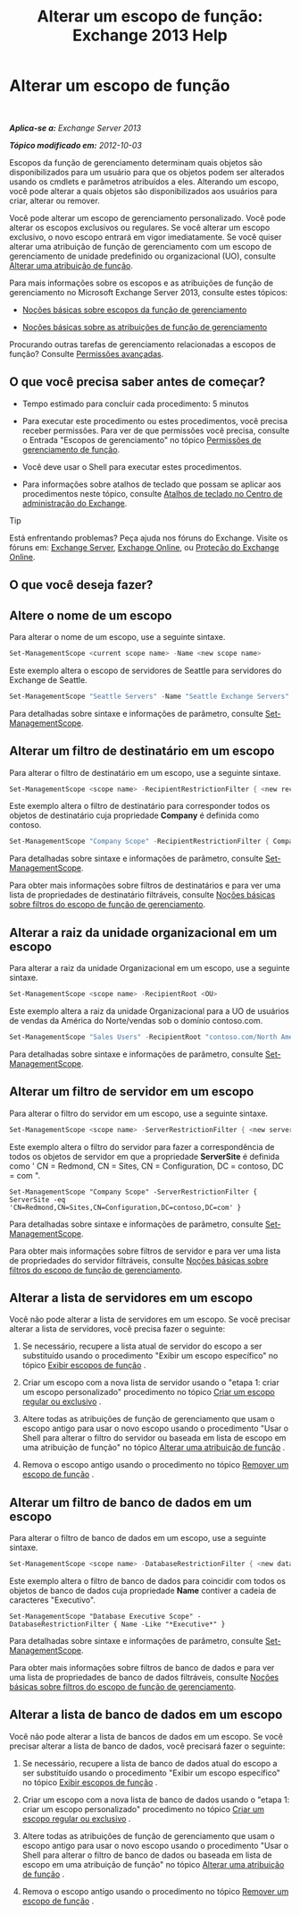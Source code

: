 ﻿---
title: 'Alterar um escopo de função: Exchange 2013 Help'
TOCTitle: Alterar um escopo de função
ms:assetid: 9180e1e0-c352-4ccd-8da6-885a2e309867
ms:mtpsurl: https://technet.microsoft.com/pt-br/library/Dd298145(v=EXCHG.150)
ms:contentKeyID: 50486183
ms.date: 05/22/2018
mtps_version: v=EXCHG.150
ms.translationtype: MT
---

# Alterar um escopo de função

 

_**Aplica-se a:** Exchange Server 2013_

_**Tópico modificado em:** 2012-10-03_

Escopos da função de gerenciamento determinam quais objetos são disponibilizados para um usuário para que os objetos podem ser alterados usando os cmdlets e parâmetros atribuídos a eles. Alterando um escopo, você pode alterar a quais objetos são disponibilizados aos usuários para criar, alterar ou remover.

Você pode alterar um escopo de gerenciamento personalizado. Você pode alterar os escopos exclusivos ou regulares. Se você alterar um escopo exclusivo, o novo escopo entrará em vigor imediatamente. Se você quiser alterar uma atribuição de função de gerenciamento com um escopo de gerenciamento de unidade predefinido ou organizacional (UO), consulte [Alterar uma atribuição de função](change-a-role-assignment-exchange-2013-help.md).

Para mais informações sobre os escopos e as atribuições de função de gerenciamento no Microsoft Exchange Server 2013, consulte estes tópicos:

  - [Noções básicas sobre escopos da função de gerenciamento](understanding-management-role-scopes-exchange-2013-help.md)

  - [Noções básicas sobre as atribuições de função de gerenciamento](understanding-management-role-assignments-exchange-2013-help.md)

Procurando outras tarefas de gerenciamento relacionadas a escopos de função? Consulte [Permissões avançadas](advanced-permissions-exchange-2013-help.md).

## O que você precisa saber antes de começar?

  - Tempo estimado para concluir cada procedimento: 5 minutos

  - Para executar este procedimento ou estes procedimentos, você precisa receber permissões. Para ver de que permissões você precisa, consulte o Entrada "Escopos de gerenciamento" no tópico [Permissões de gerenciamento de função](role-management-permissions-exchange-2013-help.md).

  - Você deve usar o Shell para executar estes procedimentos.

  - Para informações sobre atalhos de teclado que possam se aplicar aos procedimentos neste tópico, consulte [Atalhos de teclado no Centro de administração do Exchange](keyboard-shortcuts-in-the-exchange-admin-center-exchange-online-protection-help.md).


> [!TIP]
> Está enfrentando problemas? Peça ajuda nos fóruns do Exchange. Visite os fóruns em: <A href="https://go.microsoft.com/fwlink/p/?linkid=60612">Exchange Server</A>, <A href="https://go.microsoft.com/fwlink/p/?linkid=267542">Exchange Online</A>, ou <A href="https://go.microsoft.com/fwlink/p/?linkid=285351">Proteção do Exchange Online</A>.



## O que você deseja fazer?

## Altere o nome de um escopo

Para alterar o nome de um escopo, use a seguinte sintaxe.

```powershell
Set-ManagementScope <current scope name> -Name <new scope name>
```

Este exemplo altera o escopo de servidores de Seattle para servidores do Exchange de Seattle.

```powershell
Set-ManagementScope "Seattle Servers" -Name "Seattle Exchange Servers"
```

Para detalhadas sobre sintaxe e informações de parâmetro, consulte [Set-ManagementScope](https://technet.microsoft.com/pt-br/library/dd297996\(v=exchg.150\)).

## Alterar um filtro de destinatário em um escopo

Para alterar o filtro de destinatário em um escopo, use a seguinte sintaxe.

```powershell
Set-ManagementScope <scope name> -RecipientRestrictionFilter { <new recipient filter> }
```

Este exemplo altera o filtro de destinatário para corresponder todos os objetos de destinatário cuja propriedade **Company** é definida como contoso.

```powershell
Set-ManagementScope "Company Scope" -RecipientRestrictionFilter { Company -eq 'contoso' }
```

Para detalhadas sobre sintaxe e informações de parâmetro, consulte [Set-ManagementScope](https://technet.microsoft.com/pt-br/library/dd297996\(v=exchg.150\)).

Para obter mais informações sobre filtros de destinatários e para ver uma lista de propriedades de destinatário filtráveis, consulte [Noções básicas sobre filtros do escopo de função de gerenciamento](understanding-management-role-scope-filters-exchange-2013-help.md).

## Alterar a raiz da unidade organizacional em um escopo

Para alterar a raiz da unidade Organizacional em um escopo, use a seguinte sintaxe.

```powershell
Set-ManagementScope <scope name> -RecipientRoot <OU>
```

Este exemplo altera a raiz da unidade Organizacional para a UO de usuários de vendas da América do Norte/vendas sob o domínio contoso.com.

```powershell
Set-ManagementScope "Sales Users" -RecipientRoot "contoso.com/North America/Sales"
```

Para detalhadas sobre sintaxe e informações de parâmetro, consulte [Set-ManagementScope](https://technet.microsoft.com/pt-br/library/dd297996\(v=exchg.150\)).

## Alterar um filtro de servidor em um escopo

Para alterar o filtro do servidor em um escopo, use a seguinte sintaxe.

```powershell
Set-ManagementScope <scope name> -ServerRestrictionFilter { <new server filter> }
```

Este exemplo altera o filtro do servidor para fazer a correspondência de todos os objetos de servidor em que a propriedade **ServerSite** é definida como ' CN = Redmond, CN = Sites, CN = Configuration, DC = contoso, DC = com ".

    Set-ManagementScope "Company Scope" -ServerRestrictionFilter { ServerSite -eq 'CN=Redmond,CN=Sites,CN=Configuration,DC=contoso,DC=com' }

Para detalhadas sobre sintaxe e informações de parâmetro, consulte [Set-ManagementScope](https://technet.microsoft.com/pt-br/library/dd297996\(v=exchg.150\)).

Para obter mais informações sobre filtros de servidor e para ver uma lista de propriedades do servidor filtráveis, consulte [Noções básicas sobre filtros do escopo de função de gerenciamento](understanding-management-role-scope-filters-exchange-2013-help.md).

## Alterar a lista de servidores em um escopo

Você não pode alterar a lista de servidores em um escopo. Se você precisar alterar a lista de servidores, você precisa fazer o seguinte:

1.  Se necessário, recupere a lista atual de servidor do escopo a ser substituído usando o procedimento "Exibir um escopo específico" no tópico [Exibir escopos de função](view-role-scopes-exchange-2013-help.md) .

2.  Criar um escopo com a nova lista de servidor usando o "etapa 1: criar um escopo personalizado" procedimento no tópico [Criar um escopo regular ou exclusivo](create-a-regular-or-exclusive-scope-exchange-2013-help.md) .

3.  Altere todas as atribuições de função de gerenciamento que usam o escopo antigo para usar o novo escopo usando o procedimento "Usar o Shell para alterar o filtro do servidor ou baseada em lista de escopo em uma atribuição de função" no tópico [Alterar uma atribuição de função](change-a-role-assignment-exchange-2013-help.md) .

4.  Remova o escopo antigo usando o procedimento no tópico [Remover um escopo de função](remove-a-role-scope-exchange-2013-help.md) .

## Alterar um filtro de banco de dados em um escopo

Para alterar o filtro de banco de dados em um escopo, use a seguinte sintaxe.

```powershell
Set-ManagementScope <scope name> -DatabaseRestrictionFilter { <new database filter> }
```

Este exemplo altera o filtro de banco de dados para coincidir com todos os objetos de banco de dados cuja propriedade **Name** contiver a cadeia de caracteres "Executivo".

    Set-ManagementScope "Database Executive Scope" -DatabaseRestrictionFilter { Name -Like "*Executive*" }

Para detalhadas sobre sintaxe e informações de parâmetro, consulte [Set-ManagementScope](https://technet.microsoft.com/pt-br/library/dd297996\(v=exchg.150\)).

Para obter mais informações sobre filtros de banco de dados e para ver uma lista de propriedades de banco de dados filtráveis, consulte [Noções básicas sobre filtros do escopo de função de gerenciamento](understanding-management-role-scope-filters-exchange-2013-help.md).

## Alterar a lista de banco de dados em um escopo

Você não pode alterar a lista de bancos de dados em um escopo. Se você precisar alterar a lista de banco de dados, você precisará fazer o seguinte:

1.  Se necessário, recupere a lista de banco de dados atual do escopo a ser substituído usando o procedimento "Exibir um escopo específico" no tópico [Exibir escopos de função](view-role-scopes-exchange-2013-help.md) .

2.  Criar um escopo com a nova lista de banco de dados usando o "etapa 1: criar um escopo personalizado" procedimento no tópico [Criar um escopo regular ou exclusivo](create-a-regular-or-exclusive-scope-exchange-2013-help.md) .

3.  Altere todas as atribuições de função de gerenciamento que usam o escopo antigo para usar o novo escopo usando o procedimento "Usar o Shell para alterar o filtro de banco de dados ou baseada em lista de escopo em uma atribuição de função" no tópico [Alterar uma atribuição de função](change-a-role-assignment-exchange-2013-help.md) .

4.  Remova o escopo antigo usando o procedimento no tópico [Remover um escopo de função](remove-a-role-scope-exchange-2013-help.md) .

